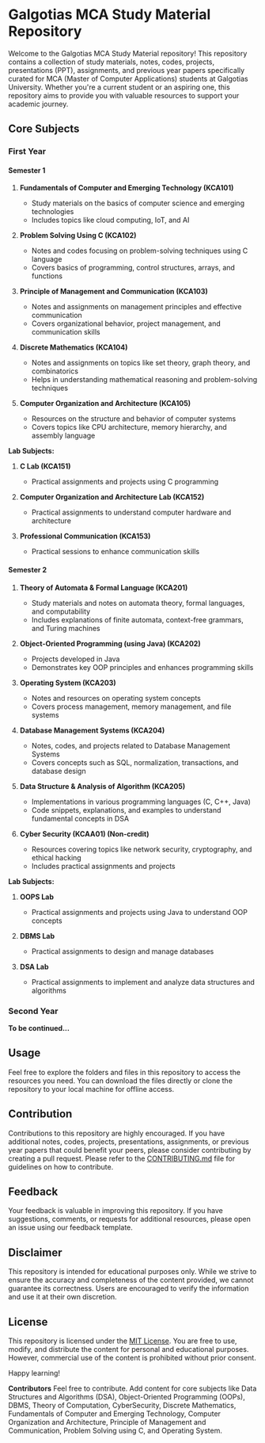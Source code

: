# Galgotias MCA Study Material Repository

Welcome to the Galgotias MCA Study Material repository! This repository contains a collection of study materials, notes, codes, projects, presentations (PPT), assignments, and previous year papers specifically curated for MCA (Master of Computer Applications) students at Galgotias University. Whether you're a current student or an aspiring one, this repository aims to provide you with valuable resources to support your academic journey.

## Core Subjects

### First Year

#### Semester 1

1. **Fundamentals of Computer and Emerging Technology (KCA101)**
   - Study materials on the basics of computer science and emerging technologies
   - Includes topics like cloud computing, IoT, and AI

2. **Problem Solving Using C (KCA102)**
   - Notes and codes focusing on problem-solving techniques using C language
   - Covers basics of programming, control structures, arrays, and functions

3. **Principle of Management and Communication (KCA103)**
   - Notes and assignments on management principles and effective communication
   - Covers organizational behavior, project management, and communication skills

4. **Discrete Mathematics (KCA104)**
   - Notes and assignments on topics like set theory, graph theory, and combinatorics
   - Helps in understanding mathematical reasoning and problem-solving techniques

5. **Computer Organization and Architecture (KCA105)**
   - Resources on the structure and behavior of computer systems
   - Covers topics like CPU architecture, memory hierarchy, and assembly language

**Lab Subjects:**

1. **C Lab (KCA151)**
   - Practical assignments and projects using C programming

2. **Computer Organization and Architecture Lab (KCA152)**
   - Practical assignments to understand computer hardware and architecture

3. **Professional Communication (KCA153)**
   - Practical sessions to enhance communication skills

#### Semester 2

1. **Theory of Automata & Formal Language (KCA201)**
   - Study materials and notes on automata theory, formal languages, and computability
   - Includes explanations of finite automata, context-free grammars, and Turing machines

2. **Object-Oriented Programming (using Java) (KCA202)**
   - Projects developed in Java
   - Demonstrates key OOP principles and enhances programming skills

3. **Operating System (KCA203)**
   - Notes and resources on operating system concepts
   - Covers process management, memory management, and file systems

4. **Database Management Systems (KCA204)**
   - Notes, codes, and projects related to Database Management Systems
   - Covers concepts such as SQL, normalization, transactions, and database design

5. **Data Structure & Analysis of Algorithm (KCA205)**
   - Implementations in various programming languages (C, C++, Java)
   - Code snippets, explanations, and examples to understand fundamental concepts in DSA

6. **Cyber Security (KCAA01) (Non-credit)**
   - Resources covering topics like network security, cryptography, and ethical hacking
   - Includes practical assignments and projects

**Lab Subjects:**

1. **OOPS Lab**
   - Practical assignments and projects using Java to understand OOP concepts

2. **DBMS Lab**
   - Practical assignments to design and manage databases

3. **DSA Lab**
   - Practical assignments to implement and analyze data structures and algorithms

### Second Year

**To be continued...**

## Usage

Feel free to explore the folders and files in this repository to access the resources you need. You can download the files directly or clone the repository to your local machine for offline access.

## Contribution

Contributions to this repository are highly encouraged. If you have additional notes, codes, projects, presentations, assignments, or previous year papers that could benefit your peers, please consider contributing by creating a pull request. Please refer to the [CONTRIBUTING.md](CONTRIBUTING.md) file for guidelines on how to contribute.

## Feedback

Your feedback is valuable in improving this repository. If you have suggestions, comments, or requests for additional resources, please open an issue using our feedback template.

## Disclaimer

This repository is intended for educational purposes only. While we strive to ensure the accuracy and completeness of the content provided, we cannot guarantee its correctness. Users are encouraged to verify the information and use it at their own discretion.

## License

This repository is licensed under the [MIT License](LICENSE). You are free to use, modify, and distribute the content for personal and educational purposes. However, commercial use of the content is prohibited without prior consent.

Happy learning!

**Contributors**
Feel free to contribute. Add content for core subjects like Data Structures and Algorithms (DSA), Object-Oriented Programming (OOPs), DBMS, Theory of Computation, CyberSecurity, Discrete Mathematics, Fundamentals of Computer and Emerging Technology, Computer Organization and Architecture, Principle of Management and Communication, Problem Solving using C, and Operating System.
